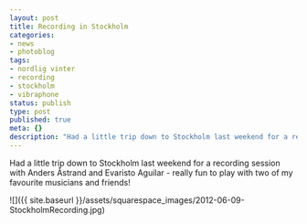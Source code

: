 ```yaml
---
layout: post
title: Recording in Stockholm
categories:
- news
- photoblog
tags:
- nordlig vinter
- recording
- stockholm
- vibraphone
status: publish
type: post
published: true
meta: {}
description: "Had a little trip down to Stockholm last weekend for a recording session with Anders Åstrand and Evaristo Aguilar - really fun to play with two of my"
---
```


Had a little trip down to Stockholm last weekend for a recording session with Anders Åstrand and Evaristo Aguilar - really fun to play with two of my favourite musicians and friends!
      
![]({{ site.baseurl }}/assets/squarespace_images/2012-06-09-StockholmRecording.jpg)
